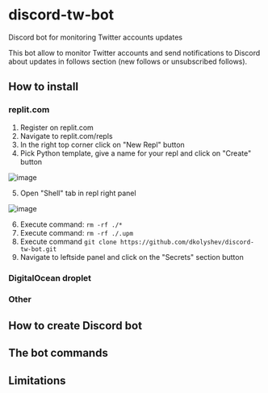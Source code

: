 # discord-tw-bot
Discord bot for monitoring Twitter accounts updates

This bot allow to monitor Twitter accounts and send notifications to Discord about updates in follows section (new follows or unsubscribed follows).

## How to install

### replit.com

1. Register on replit.com
2. Navigate to replit.com/repls
3. In the right top corner click on "New Repl" button
4. Pick Python template, give a name for your repl and click on "Create" button 

![image](https://user-images.githubusercontent.com/26228204/146788138-f5956251-1ed0-4d1c-a3e4-5774bc3ae770.png)

5. Open "Shell" tab in repl right panel 

![image](https://user-images.githubusercontent.com/26228204/146792459-7f7f1c32-ce2b-41d0-96c4-186f1f00542b.png)

6. Execute command: `rm -rf ./*`
7. Execute command: `rm -rf ./.upm`
8. Execute command `git clone https://github.com/dkolyshev/discord-tw-bot.git`
9. Navigate to leftside panel and click on the "Secrets" section button 


### DigitalOcean droplet

### Other

## How to create Discord bot

## The bot commands

## Limitations
